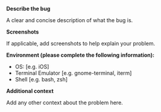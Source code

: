 **Describe the bug**

A clear and concise description of what the bug is.

**Screenshots**

If applicable, add screenshots to help explain your problem.

**Environment (please complete the following information):**

 - OS: [e.g. iOS]
 - Terminal Emulator [e.g. gnome-terminal, iterm]
 - Shell [e.g. bash, zsh]

**Additional context**

Add any other context about the problem here.
